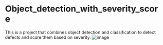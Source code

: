 # Object_detection_with_severity_score
This is a project that combines object detection and classification to detect defects and score them based on severity.
![image](https://github.com/silicon-optronics-inc/Object_detection_with_severity_score/blob/master/doc/demo.gif)  
